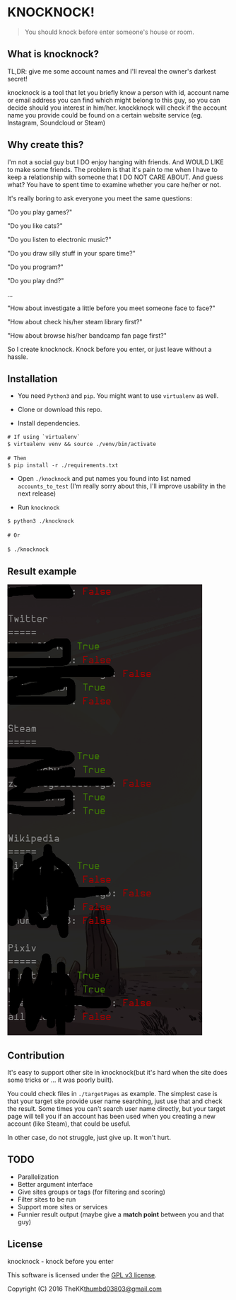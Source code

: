 KNOCKNOCK!
====

> You should knock before enter someone's house or room.

What is knocknock?
----

TL,DR: give me some account names and I'll reveal the owner's darkest secret!

knocknock is a tool that let you briefly know a person with id, account name or
email address you can find which might belong to this guy, so you can decide
should you interest in him/her. knockknock will check if the account name
you provide could be found on a certain website service (eg. Instagram,
Soundcloud or Steam)

Why create this?
----

I'm not a social guy but I DO enjoy hanging with friends. And WOULD LIKE to make
some friends. The problem is that it's pain to me when I have to keep a
relationship with someone that I DO NOT CARE ABOUT. And guess what? You have to
spent time to examine whether you care he/her or not.

It's really boring to ask everyone you meet the same questions:

"Do you play games?"

"Do you like cats?"

"Do you listen to electronic music?"

"Do you draw silly stuff in your spare time?"

"Do you program?"

"Do you play dnd?"

...

"How about investigate a little before you meet someone face to face?"

"How about check his/her steam library first?"

"How about browse his/her bandcamp fan page first?"

So I create knocknock. Knock before you enter, or just leave without a hassle.

Installation
----

- You need `Python3` and `pip`. You might want to use `virtualenv` as well.

- Clone or download this repo.

- Install dependencies.
``` shell
# If using `virtualenv`
$ virtualenv venv && source ./venv/bin/activate

# Then
$ pip install -r ./requirements.txt
```

- Open `./knocknock` and put names you found into list named `accounts_to_test`
  (I'm really sorry about this, I'll improve usability in the next release)

- Run `knocknock`
``` shell
$ python3 ./knocknock

# Or

$ ./knocknock
```

Result example
----

![result](./imgs/result.png)

Contribution
----

It's easy to support other site in knocknock(but it's hard when the site does
some tricks or ... it was poorly built).

You could check files in `./targetPages` as example. The simplest case is that
your target site provide user name searching, just use that and check the result.
Some times you can't search user name directly, but your target page will tell
you if an account has been used when you creating a new account (like Steam),
that could be useful.

In other case, do not struggle, just give up. It won't hurt.

TODO
----

- Parallelization
- Better argument interface
- Give sites groups or tags (for filtering and scoring)
- Filter sites to be run
- Support more sites or services
- Funnier result output (maybe give a **match point** between you and that guy)

License
----

knocknock - knock before you enter

This software is licensed under the [GPL v3 license][gpl].

Copyright (C) 2016 TheKK<thumbd03803@gmail.com>

[gpl]: http://www.gnu.org/copyleft/gpl.html
